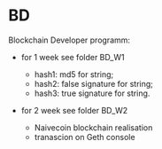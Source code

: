 # BD
Blockchain Developer programm:

- for 1 week see folder BD_W1

     - hash1: md5 for string;
     - hash2: false signature for string;
     - hash3: true signature for string.

- for 2 week see folder BD_W2
     - Naivecoin blockchain realisation
     - tranascion on Geth console
